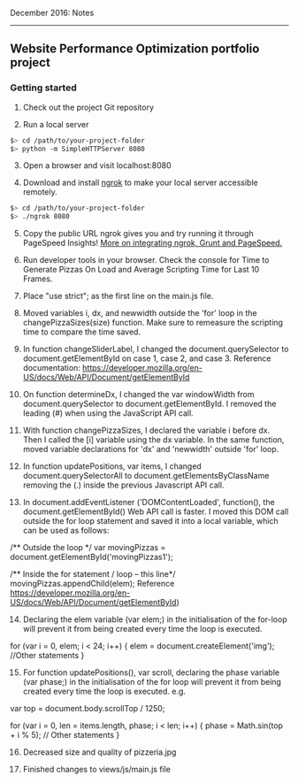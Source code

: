 December 2016: Notes

----------------------------------------------------------------------------------

## Website Performance Optimization portfolio project

### Getting started

1. Check out the project Git repository

2. Run a local server
  ```bash
  $> cd /path/to/your-project-folder
  $> python -m SimpleHTTPServer 8080
  ```
3. Open a browser and visit localhost:8080

4. Download and install [ngrok](https://ngrok.com/) to make your local server accessible remotely.
  ``` bash
  $> cd /path/to/your-project-folder
  $> ./ngrok 8080
  ```
5. Copy the public URL ngrok gives you and try running it through PageSpeed Insights! [More on integrating ngrok, Grunt and PageSpeed.](http://www.jamescryer.com/2014/06/12/grunt-pagespeed-and-ngrok-locally-testing/)

6. Run developer tools in your browser. Check the console for Time to Generate Pizzas On Load and Average Scripting Time for Last 10 Frames.

7. Place "use strict"; as the first line on the main.js file. 

8. Moved variables i, dx, and newwidth outside the 'for' loop in the changePizzaSizes(size) function. Make sure to remeasure the scripting time to compare the time saved. 

9. In function changeSliderLabel, I changed the document.querySelector to document.getElementById on case 1, case 2, and case 3. Reference documentation: https://developer.mozilla.org/en-US/docs/Web/API/Document/getElementById

10. On function determineDx, I changed the var windowWidth from document.querySelector to document.getElementById. I removed the leading (#) when using the JavaScript API call. 

11. With function changePizzaSizes, I declared the variable i before dx. Then I called the [i] variable using the dx variable. In the same function, moved variable declarations for 'dx' and 'newwidth' outside 'for' loop.

12. In function updatePositions, var items, I changed document.querySelectorAll to document.getElementsByClassName removing the (.) inside the previous Javascript API call. 

13. In document.addEventListener ('DOMContentLoaded', function(), the document.getElementById() Web API call is faster. I moved this DOM call outside the for loop statement and saved it into a local variable, which can be used as follows:

/** Outside the loop */
var movingPizzas = document.getElementById('movingPizzas1');

/** Inside the for statement / loop – this line*/
movingPizzas.appendChild(elem);
Reference
https://developer.mozilla.org/en-US/docs/Web/API/Document/getElementById)

14. Declaring the elem variable (var elem;) in the initialisation of the for-loop will prevent it from being created every time the loop is executed.

for (var i = 0, elem; i < 24; i++) {
    elem = document.createElement('img');
    //Other statements
}

15. For function updatePositions(), var scroll, declaring the phase variable (var phase;) in the initialisation of the for loop will prevent it from being created every time the loop is executed.
e.g.

var top = document.body.scrollTop / 1250;

for (var i = 0, len = items.length, phase; i < len; i++) {
    phase = Math.sin(top + i % 5);
    // Other statements
}

16. Decreased size and quality of pizzeria.jpg

17. Finished changes to views/js/main.js file


